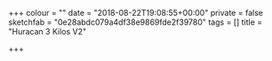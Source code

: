 +++
colour = ""
date = "2018-08-22T19:08:55+00:00"
private = false
sketchfab = "0e28abdc079a4df38e9869fde2f39780"
tags = []
title = "Huracan 3 Kilos V2"

+++
